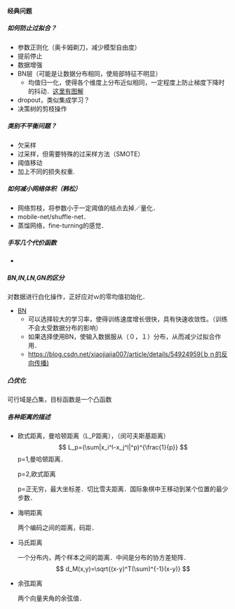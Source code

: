 #### 经典问题

##### 如何防止过拟合？

- 参数正则化（奥卡姆剃刀，减少模型自由度）
- 提前停止
- 数据增强
- BN层（可能是让数据分布相同，使局部特征不明显）
  - 均值归一化，使得各个维度上分布近似相同，一定程度上防止梯度下降时的抖动．[这里有图解](https://www.cnblogs.com/nolonely/p/6184196.html)
- dropout，类似集成学习？
- 决策树的剪枝操作

##### 类别不平衡问题？

- 欠采样
- 过采样，但需要特殊的过采样方法（SMOTE）
- 阈值移动
- 加上不同的损失权重.

##### 如何减小网络体积（韩松）

- 网络剪枝，将参数小于一定阈值的结点去掉／量化．
- mobile-net/shuffle-net．
- 蒸馏网络，fine-turning的感觉．

##### 手写几个代价函数

- 



##### BN,IN,LN,GN的区分

对数据进行白化操作，正好应对ｗ的零均值初始化．

- [BN](https://blog.csdn.net/xys430381_1/article/details/85141702)
  - 可以选择较大的学习率，使得训练速度增长很快，具有快速收敛性。（训练不会太受数据分布的影响）
  - 如果选择使用BN，使输入数据服从（０，１）分布，从而减少过拟合作用．
  - https://blog.csdn.net/xiaojiajia007/article/details/54924959(ｂｎ的反向传播)

##### 凸优化

可行域是凸集，目标函数是一个凸函数



##### 各种距离的描述

- 欧式距离，曼哈顿距离（L_P距离），（闵可夫斯基距离）
  $$
  L_p=(\sum|x_i^l-x_j^l|^p)^{\frac{1}{p}}
  $$
  p=1,曼哈顿距离．

  p=2,欧式距离

  p=正无穷，最大坐标差．切比雪夫距离．国际象棋中王移动到某个位置的最少步数．

- 海明距离

  两个编码之间的距离，码距．

- 马氏距离

  一个分布内，两个样本之间的距离．中间是分布的协方差矩阵．
  $$
  d_M(x,y)=\sqrt{(x-y)^T(\sum)^{-1}(x-y)}
  $$

- 余弦距离

  两个向量夹角的余弦值．

